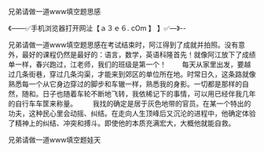 兄弟请做一道www填空题思感

《——✅手机浏览器打开网沚【ａ３ｅ６. cOm 】 】✅—》--

兄弟请做一道www填空题思感在考试结束时，阿江得到了成就并拍照。没有意外，最好的课程仍然是最好的：语言，数学，英语科隆首先！就像阿江放下了成绩单一样，春兴跑过，江老师，我们的班级是第一个！
　　每天从家里出发，要越过几条街巷，穿过几条沟渠，才能来到郊区的单位所在地。时常日久，这条路就像熟悉每一个从它身边穿过的脚步和车辙一样，熟悉我的身影。一切都是那样的自然，随和。日子也随着车轮不断地飞转，我依稀记下的事情，可以用已经伴我几年的自行车车筐来称量。
　　我找的确定是居于灰色地带的官员。在某一个特出的功夫，这种民心里会动摇、纠结。在走向人生顶峰后又沉沦的进程中，他确定体验了精神上的纠结、冲突和搏斗。即使他的本质充满宏大，大概他就能自救。





兄弟请做一道www填空题娃天
